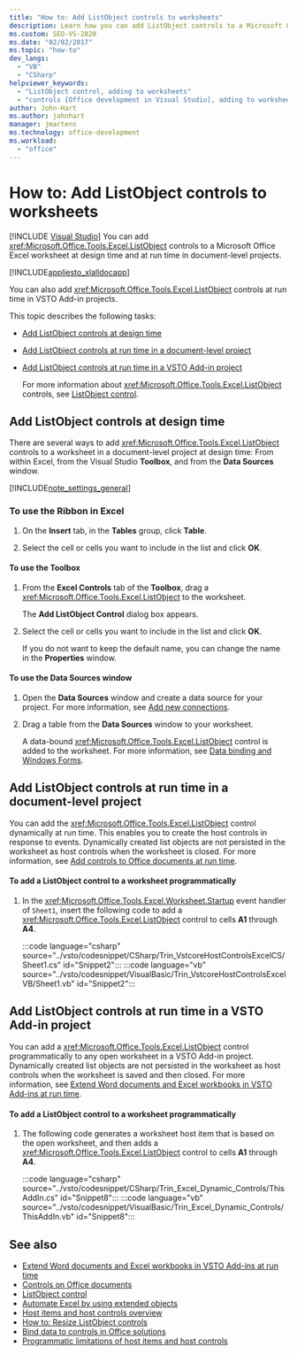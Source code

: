 ```yaml
---
title: "How to: Add ListObject controls to worksheets"
description: Learn how you can add ListObject controls to a Microsoft Office Excel worksheet at design time and at run time in document-level projects.
ms.custom: SEO-VS-2020
ms.date: "02/02/2017"
ms.topic: "how-to"
dev_langs:
  - "VB"
  - "CSharp"
helpviewer_keywords:
  - "ListObject control, adding to worksheets"
  - "controls [Office development in Visual Studio], adding to worksheets"
author: John-Hart
ms.author: johnhart
manager: jmartens
ms.technology: office-development
ms.workload:
  - "office"
---
```

# How to: Add ListObject controls to worksheets

 [!INCLUDE [Visual Studio](~/includes/applies-to-version/vs-not-mac.md)]
  You can add <xref:Microsoft.Office.Tools.Excel.ListObject> controls to a Microsoft Office Excel worksheet at design time and at run time in document-level projects.

 [!INCLUDE[appliesto_xlalldocapp](../vsto/includes/appliesto-xlalldocapp-md.md)]

 You can also add <xref:Microsoft.Office.Tools.Excel.ListObject> controls at run time in VSTO Add-in projects.

 This topic describes the following tasks:

- [Add ListObject controls at design time](#designtime)

- [Add ListObject controls at run time in a document-level project](#runtimedoclevel)

- [Add ListObject controls at run time in a VSTO Add-in project](#runtimeaddin)

  For more information about <xref:Microsoft.Office.Tools.Excel.ListObject> controls, see [ListObject control](../vsto/listobject-control.md).

## <a name="designtime"></a> Add ListObject controls at design time
 There are several ways to add <xref:Microsoft.Office.Tools.Excel.ListObject> controls to a worksheet in a document-level project at design time: From within Excel, from the Visual Studio **Toolbox**, and from the **Data Sources** window.

 [!INCLUDE[note_settings_general](../sharepoint/includes/note-settings-general-md.md)]

### To use the Ribbon in Excel

1. On the **Insert** tab, in the **Tables** group, click **Table**.

2. Select the cell or cells you want to include in the list and click **OK**.

#### To use the Toolbox

1. From the **Excel Controls** tab of the **Toolbox**, drag a <xref:Microsoft.Office.Tools.Excel.ListObject> to the worksheet.

     The **Add ListObject Control** dialog box appears.

2. Select the cell or cells you want to include in the list and click **OK**.

     If you do not want to keep the default name, you can change the name in the **Properties** window.

#### To use the Data Sources window

1. Open the **Data Sources** window and create a data source for your project. For more information, see [Add new connections](../data-tools/add-new-connections.md).

2. Drag a table from the **Data Sources** window to your worksheet.

     A data-bound <xref:Microsoft.Office.Tools.Excel.ListObject> control is added to the worksheet. For more information, see [Data binding and Windows Forms](/dotnet/framework/winforms/data-binding-and-windows-forms).

## <a name="runtimedoclevel"></a> Add ListObject controls at run time in a document-level project
 You can add the <xref:Microsoft.Office.Tools.Excel.ListObject> control dynamically at run time. This enables you to create the host controls in response to events. Dynamically created list objects are not persisted in the worksheet as host controls when the worksheet is closed. For more information, see [Add controls to Office documents at run time](../vsto/adding-controls-to-office-documents-at-run-time.md).

#### To add a ListObject control to a worksheet programmatically

1. In the <xref:Microsoft.Office.Tools.Excel.Worksheet.Startup> event handler of `Sheet1`, insert the following code to add a <xref:Microsoft.Office.Tools.Excel.ListObject> control to cells **A1** through **A4**.

     :::code language="csharp" source="../vsto/codesnippet/CSharp/Trin_VstcoreHostControlsExcelCS/Sheet1.cs" id="Snippet2":::
     :::code language="vb" source="../vsto/codesnippet/VisualBasic/Trin_VstcoreHostControlsExcelVB/Sheet1.vb" id="Snippet2":::

## <a name="runtimeaddin"></a> Add ListObject controls at run time in a VSTO Add-in project
 You can add a <xref:Microsoft.Office.Tools.Excel.ListObject> control programmatically to any open worksheet in a VSTO Add-in project. Dynamically created list objects are not persisted in the worksheet as host controls when the worksheet is saved and then closed. For more information, see [Extend Word documents and Excel workbooks in VSTO Add-ins at run time](../vsto/extending-word-documents-and-excel-workbooks-in-vsto-add-ins-at-run-time.md).

#### To add a ListObject control to a worksheet programmatically

1. The following code generates a worksheet host item that is based on the open worksheet, and then adds a <xref:Microsoft.Office.Tools.Excel.ListObject> control to cells **A1** through **A4**.

     :::code language="csharp" source="../vsto/codesnippet/CSharp/Trin_Excel_Dynamic_Controls/ThisAddIn.cs" id="Snippet8":::
     :::code language="vb" source="../vsto/codesnippet/VisualBasic/Trin_Excel_Dynamic_Controls/ThisAddIn.vb" id="Snippet8":::

## See also
- [Extend Word documents and Excel workbooks in VSTO Add-ins at run time](../vsto/extending-word-documents-and-excel-workbooks-in-vsto-add-ins-at-run-time.md)
- [Controls on Office documents](../vsto/controls-on-office-documents.md)
- [ListObject control](../vsto/listobject-control.md)
- [Automate Excel by using extended objects](../vsto/automating-excel-by-using-extended-objects.md)
- [Host items and host controls overview](../vsto/host-items-and-host-controls-overview.md)
- [How to: Resize ListObject controls](../vsto/how-to-resize-listobject-controls.md)
- [Bind data to controls in Office solutions](../vsto/binding-data-to-controls-in-office-solutions.md)
- [Programmatic limitations of host items and host controls](../vsto/programmatic-limitations-of-host-items-and-host-controls.md)

